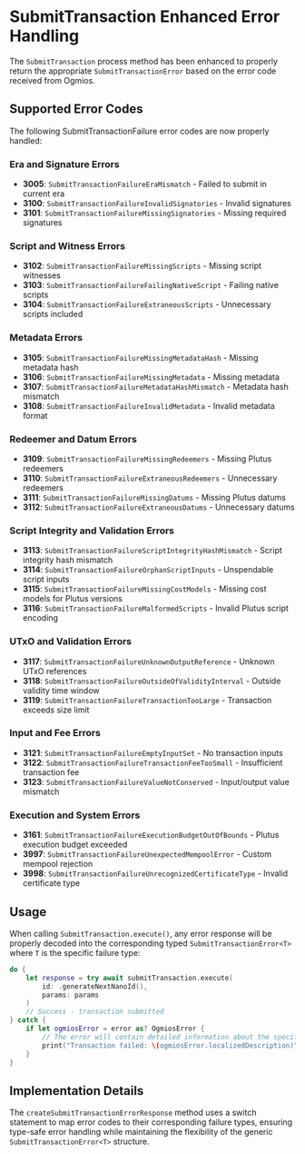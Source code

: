 # SubmitTransaction Enhanced Error Handling

The `SubmitTransaction` process method has been enhanced to properly return the appropriate `SubmitTransactionError` based on the error code received from Ogmios.

## Supported Error Codes

The following SubmitTransactionFailure error codes are now properly handled:

### Era and Signature Errors
- **3005**: `SubmitTransactionFailureEraMismatch` - Failed to submit in current era
- **3100**: `SubmitTransactionFailureInvalidSignatories` - Invalid signatures  
- **3101**: `SubmitTransactionFailureMissingSignatories` - Missing required signatures

### Script and Witness Errors
- **3102**: `SubmitTransactionFailureMissingScripts` - Missing script witnesses
- **3103**: `SubmitTransactionFailureFailingNativeScript` - Failing native scripts
- **3104**: `SubmitTransactionFailureExtraneousScripts` - Unnecessary scripts included

### Metadata Errors
- **3105**: `SubmitTransactionFailureMissingMetadataHash` - Missing metadata hash
- **3106**: `SubmitTransactionFailureMissingMetadata` - Missing metadata
- **3107**: `SubmitTransactionFailureMetadataHashMismatch` - Metadata hash mismatch
- **3108**: `SubmitTransactionFailureInvalidMetadata` - Invalid metadata format

### Redeemer and Datum Errors
- **3109**: `SubmitTransactionFailureMissingRedeemers` - Missing Plutus redeemers
- **3110**: `SubmitTransactionFailureExtraneousRedeemers` - Unnecessary redeemers
- **3111**: `SubmitTransactionFailureMissingDatums` - Missing Plutus datums
- **3112**: `SubmitTransactionFailureExtraneousDatums` - Unnecessary datums

### Script Integrity and Validation Errors
- **3113**: `SubmitTransactionFailureScriptIntegrityHashMismatch` - Script integrity hash mismatch
- **3114**: `SubmitTransactionFailureOrphanScriptInputs` - Unspendable script inputs
- **3115**: `SubmitTransactionFailureMissingCostModels` - Missing cost models for Plutus versions
- **3116**: `SubmitTransactionFailureMalformedScripts` - Invalid Plutus script encoding

### UTxO and Validation Errors
- **3117**: `SubmitTransactionFailureUnknownOutputReference` - Unknown UTxO references
- **3118**: `SubmitTransactionFailureOutsideOfValidityInterval` - Outside validity time window
- **3119**: `SubmitTransactionFailureTransactionTooLarge` - Transaction exceeds size limit

### Input and Fee Errors
- **3121**: `SubmitTransactionFailureEmptyInputSet` - No transaction inputs
- **3122**: `SubmitTransactionFailureTransactionFeeTooSmall` - Insufficient transaction fee
- **3123**: `SubmitTransactionFailureValueNotConserved` - Input/output value mismatch

### Execution and System Errors
- **3161**: `SubmitTransactionFailureExecutionBudgetOutOfBounds` - Plutus execution budget exceeded
- **3997**: `SubmitTransactionFailureUnexpectedMempoolError` - Custom mempool rejection
- **3998**: `SubmitTransactionFailureUnrecognizedCertificateType` - Invalid certificate type

## Usage

When calling `SubmitTransaction.execute()`, any error response will be properly decoded into the corresponding typed `SubmitTransactionError<T>` where `T` is the specific failure type:

```swift
do {
    let response = try await submitTransaction.execute(
        id: .generateNextNanoId(),
        params: params
    )
    // Success - transaction submitted
} catch {
    if let ogmiosError = error as? OgmiosError {
        // The error will contain detailed information about the specific failure
        print("Transaction failed: \(ogmiosError.localizedDescription)")
    }
}
```

## Implementation Details

The `createSubmitTransactionErrorResponse` method uses a switch statement to map error codes to their corresponding failure types, ensuring type-safe error handling while maintaining the flexibility of the generic `SubmitTransactionError<T>` structure.